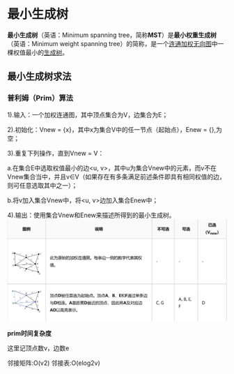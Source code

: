 


# 最小生成树

**最小生成树**（英语：Minimum spanning tree，简称**MST**）是**最小权重生成树**（英语：Minimum weight spanning tree）的简称，是一个[连通](https://zh.wikipedia.org/wiki/%E8%BF%9E%E9%80%9A%E5%9B%BE "连通图")[加权无向图](https://zh.wikipedia.org/wiki/%E5%9B%BE_(%E6%95%B0%E5%AD%A6) "图 (数学)")中一棵权值最小的[生成树](https://zh.wikipedia.org/wiki/%E7%94%9F%E6%88%90%E6%A0%91 "生成树")。

##  最小生成树求法
### 普利姆（Prim）算法
1).输入：一个加权连通图，其中顶点集合为V，边集合为E；

2).初始化：Vnew = {x}，其中x为集合V中的任一节点（起始点），Enew = {},为空；

3).重复下列操作，直到Vnew = V：

a.在集合E中选取权值最小的边<u, v>，其中u为集合Vnew中的元素，而v不在Vnew集合当中，并且v∈V（如果存在有多条满足前述条件即具有相同权值的边，则可任意选取其中之一）；

b.将v加入集合Vnew中，将<u, v>边加入集合Enew中；

4).输出：使用集合Vnew和Enew来描述所得到的最小生成树。
![输入图片说明](/imgs/2025-07-07/IllnhsSSpYQIBQlX.png)

**prim时间复杂度**

这里记顶点数v，边数e

邻接矩阵:O(v2) 邻接表:O(elog2v)
<!--stackedit_data:
eyJoaXN0b3J5IjpbOTUzOTY5MTI2XX0=
-->